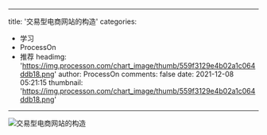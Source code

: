 
---
title: '交易型电商网站的构造'
categories: 
 - 学习
 - ProcessOn
 - 推荐
headimg: 'https://img.processon.com/chart_image/thumb/559f3129e4b02a1c064ddb18.png'
author: ProcessOn
comments: false
date: 2021-12-08 05:21:15
thumbnail: 'https://img.processon.com/chart_image/thumb/559f3129e4b02a1c064ddb18.png'
---

<div>   
<img class="thumb" alt="交易型电商网站的构造" src="https://img.processon.com/chart_image/thumb/559f3129e4b02a1c064ddb18.png" referrerpolicy="no-referrer">
<p></p>  
</div>
            
